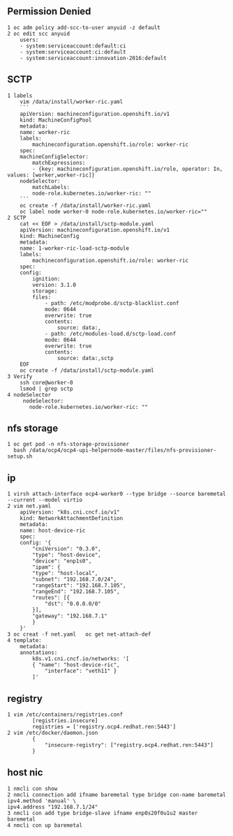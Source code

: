 ## Permission Denied
    1 oc adm policy add-scc-to-user anyuid -z default
    2 oc edit scc anyuid
        users:
        - system:serviceaccount:default:ci
        - system:serviceaccount:ci:default
        - system:serviceaccount:innovation-2016:default

## SCTP
    1 labels
        vim /data/install/worker-ric.yaml
        ```
        apiVersion: machineconfiguration.openshift.io/v1
        kind: MachineConfigPool
        metadata:
        name: worker-ric
        labels:
            machineconfiguration.openshift.io/role: worker-ric
        spec:
        machineConfigSelector:
            matchExpressions:
            - {key: machineconfiguration.openshift.io/role, operator: In, values: [worker,worker-ric]}
        nodeSelector:
            matchLabels:
            node-role.kubernetes.io/worker-ric: ""
        ```
        oc create -f /data/install/worker-ric.yaml
        oc label node worker-0 node-role.kubernetes.io/worker-ric=""
    2 SCTP
        cat << EOF > /data/install/sctp-module.yaml
        apiVersion: machineconfiguration.openshift.io/v1
        kind: MachineConfig
        metadata:
        name: 1-worker-ric-load-sctp-module
        labels:
            machineconfiguration.openshift.io/role: worker-ric
        spec:
        config:
            ignition:
            version: 3.1.0
            storage:
            files:
                - path: /etc/modprobe.d/sctp-blacklist.conf
                mode: 0644
                overwrite: true
                contents:
                    source: data:,
                - path: /etc/modules-load.d/sctp-load.conf
                mode: 0644
                overwrite: true
                contents:
                    source: data:,sctp
        EOF
        oc create -f /data/install/sctp-module.yaml
    3 Verify
        ssh core@worker-0
        lsmod | grep sctp
    4 nodeSelector
         nodeSelector:
           node-role.kubernetes.io/worker-ric: ""

## nfs storage
    1 oc get pod -n nfs-storage-provisioner
      bash /data/ocp4/ocp4-upi-helpernode-master/files/nfs-provisioner-setup.sh

## ip
    1 virsh attach-interface ocp4-worker0 --type bridge --source baremetal --current --model virtio
    2 vim net.yaml
        apiVersion: "k8s.cni.cncf.io/v1"
        kind: NetworkAttachmentDefinition
        metadata:
        name: host-device-ric
        spec:
        config: '{
            "cniVersion": "0.3.0",
            "type": "host-device",
            "device": "enp1s0",
            "ipam": {
            "type": "host-local",
            "subnet": "192.168.7.0/24",
            "rangeStart": "192.168.7.105",
            "rangeEnd": "192.168.7.105",
            "routes": [{
                "dst": "0.0.0.0/0"
            }],
            "gateway": "192.168.7.1"
            }
        }'
    3 oc creat -f net.yaml   oc get net-attach-def
    4 template:
        metadata:
        annotations:
            k8s.v1.cni.cncf.io/networks: '[
            { "name": "host-device-ric",
                "interface": "veth11" }
            ]'

## registry
    1 vim /etc/containers/registries.conf
            [registries.insecure]
            registries = ['registry.ocp4.redhat.ren:5443']
    2 vim /etc/docker/daemon.json
            {
                "insecure-registry": ["registry.ocp4.redhat.ren:5443"]
            }

## host nic
    1 nmcli con show
    2 nmcli connection add ifname baremetal type bridge con-name baremetal ipv4.method 'manual' \
    ipv4.address "192.168.7.1/24"
    3 nmcli con add type bridge-slave ifname enp0s20f0u1u2 master baremetal
    4 nmcli con up baremetal
